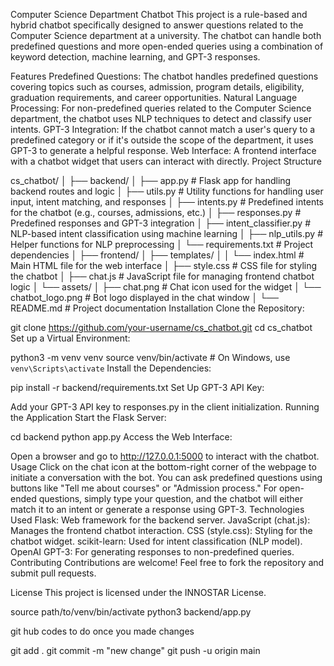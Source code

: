 Computer Science Department Chatbot
This project is a rule-based and hybrid chatbot specifically designed to answer questions related to the Computer Science department at a university. The chatbot can handle both predefined questions and more open-ended queries using a combination of keyword detection, machine learning, and GPT-3 responses.

Features
Predefined Questions: The chatbot handles predefined questions covering topics such as courses, admission, program details, eligibility, graduation requirements, and career opportunities.
Natural Language Processing: For non-predefined queries related to the Computer Science department, the chatbot uses NLP techniques to detect and classify user intents.
GPT-3 Integration: If the chatbot cannot match a user's query to a predefined category or if it's outside the scope of the department, it uses GPT-3 to generate a helpful response.
Web Interface: A frontend interface with a chatbot widget that users can interact with directly.
Project Structure

cs_chatbot/
│
├── backend/
│   ├── app.py                # Flask app for handling backend routes and logic
│   ├── utils.py              # Utility functions for handling user input, intent matching, and responses
│   ├── intents.py            # Predefined intents for the chatbot (e.g., courses, admissions, etc.)
│   ├── responses.py          # Predefined responses and GPT-3 integration
│   ├── intent_classifier.py  # NLP-based intent classification using machine learning
│   ├── nlp_utils.py          # Helper functions for NLP preprocessing
│   └── requirements.txt      # Project dependencies
│
├── frontend/
│   ├── templates/
│   │   └── index.html        # Main HTML file for the web interface
│   ├── style.css             # CSS file for styling the chatbot
│   ├── chat.js               # JavaScript file for managing frontend chatbot logic
│   └── assets/
│       ├── chat.png          # Chat icon used for the widget
│       └── chatbot_logo.png  # Bot logo displayed in the chat window
│
└── README.md                 # Project documentation
Installation
Clone the Repository:


git clone https://github.com/your-username/cs_chatbot.git
cd cs_chatbot
Set up a Virtual Environment:


python3 -m venv venv
source venv/bin/activate   # On Windows, use `venv\Scripts\activate`
Install the Dependencies:


pip install -r backend/requirements.txt
Set Up GPT-3 API Key:

Add your GPT-3 API key to responses.py in the client initialization.
Running the Application
Start the Flask Server:


cd backend
python app.py
Access the Web Interface:

Open a browser and go to http://127.0.0.1:5000 to interact with the chatbot.
Usage
Click on the chat icon at the bottom-right corner of the webpage to initiate a conversation with the bot.
You can ask predefined questions using buttons like "Tell me about courses" or "Admission process."
For open-ended questions, simply type your question, and the chatbot will either match it to an intent or generate a response using GPT-3.
Technologies Used
Flask: Web framework for the backend server.
JavaScript (chat.js): Manages the frontend chatbot interaction.
CSS (style.css): Styling for the chatbot widget.
scikit-learn: Used for intent classification (NLP model).
OpenAI GPT-3: For generating responses to non-predefined queries.
Contributing
Contributions are welcome! Feel free to fork the repository and submit pull requests.

License
This project is licensed under the INNOSTAR License.



source path/to/venv/bin/activate
python3 backend/app.py


git hub codes to do once you made changes

git add .
git commit -m "new change"
git push -u origin main  